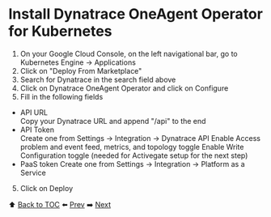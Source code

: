 # Install Dynatrace OneAgent Operator for Kubernetes

1. On your Google Cloud Console, on the left navigational bar, go to Kubernetes Engine -> Applications
2. Click on "Deploy From Marketplace"
3. Search for Dynatrace in the search field above
3. Click on Dynatrace OneAgent Operator and click on Configure
4. Fill in the following fields
- API URL <br>
Copy your Dynatrace URL and append "/api" to the end
- API Token <br>
Create one from Settings -> Integration -> Dynatrace API
Enable Access problem and event feed, metrics, and topology toggle
Enable Write Configuration toggle (needed for Activegate setup for the next step)
- PaaS token
Create one from Settings -> Integration -> Platform as a Service
5. Click on Deploy

:arrow_up: [Back to TOC](/README.md) :arrow_left: [Prev](../lab1/README.md)   :arrow_right: [Next](../lab3/README.md)  

